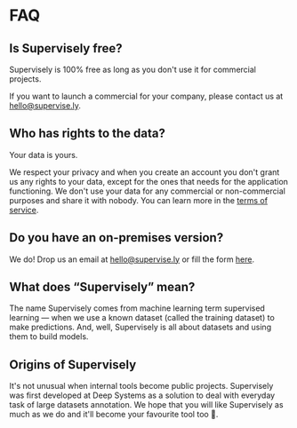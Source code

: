 # FAQ

## Is Supervisely free?

Supervisely is 100% free as long as you don't use it for commercial projects.

If you want to launch a commercial for your company, please contact us at [hello@supervise.ly](mailto:hello@supervise.ly).

## Who has rights to the data?

Your data is yours.

We respect your privacy and when you create an account you don't grant us any rights to your data, except for the ones that needs for the application functioning. We don't use your data for any commercial or non-commercial purposes and share it with nobody. You can learn more in the [terms of service](https://supervise.ly/terms-of-service).

## Do you have an on-premises version?

We do! Drop us an email at [hello@supervise.ly](mailto:hello@supervise.ly) or fill the form [here](https://supervise.ly/enterprise).

## What does “Supervisely” mean?

The name Supervisely comes from machine learning term supervised learning — when we use a known dataset (called the training dataset) to make predictions. And, well, Supervisely is all about datasets and using them to build models.

## Origins of Supervisely

It's not unusual when internal tools become public projects. Supervisely was first developed at Deep Systems as a solution to deal with everyday task of large datasets annotation. We hope that you will like Supervisely as much as we do and it'll become your favourite tool too 🎉.
